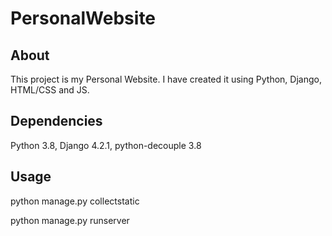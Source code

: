 # PersonalWebsite
## About
This project is my Personal Website. I have created it using Python, Django, HTML/CSS and JS.
## Dependencies 
Python 3.8, Django 4.2.1, python-decouple 3.8
## Usage
python manage.py collectstatic

python manage.py runserver
